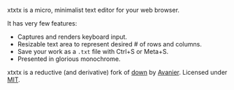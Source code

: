 xtxtx is a micro, minimalist text editor for your web browser.

It has very few features:
- Captures and renders keyboard input.
- Resizable text area to represent desired # of rows and columns.
- Save your work as a `.txt` file with Ctrl+S or Meta+S.
- Presented in glorious monochrome.


xtxtx is a reductive (and derivative) fork of [down](https://avanier.now.sh/w/down.html) by [Avanier](https://avanier.now.sh). Licensed under [MIT](LICENSE).
